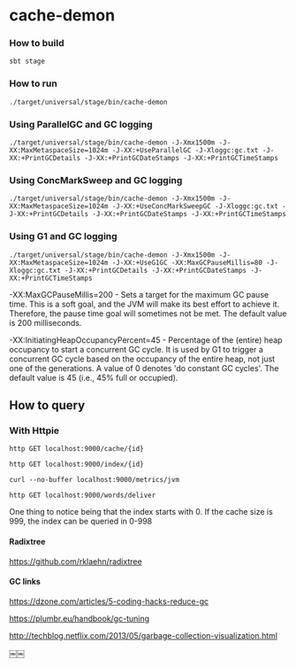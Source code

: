 cache-demon 
===================

### How to build ###

`sbt stage`

### How to run ###

`./target/universal/stage/bin/cache-demon`

### Using ParallelGC and GC logging ### 

`./target/universal/stage/bin/cache-demon -J-Xmx1500m -J-XX:MaxMetaspaceSize=1024m -J-XX:+UseParallelGC -J-Xloggc:gc.txt -J-XX:+PrintGCDetails -J-XX:+PrintGCDateStamps -J-XX:+PrintGCTimeStamps`

### Using ConcMarkSweep and GC logging ###
 
`./target/universal/stage/bin/cache-demon -J-Xmx1500m -J-XX:MaxMetaspaceSize=1024m -J-XX:+UseConcMarkSweepGC -J-Xloggc:gc.txt -J-XX:+PrintGCDetails -J-XX:+PrintGCDateStamps -J-XX:+PrintGCTimeStamps`

### Using G1 and GC logging ###

`./target/universal/stage/bin/cache-demon -J-Xmx1500m -J-XX:MaxMetaspaceSize=1024m -J-XX:+UseG1GC -XX:MaxGCPauseMillis=80 -J-Xloggc:gc.txt -J-XX:+PrintGCDetails -J-XX:+PrintGCDateStamps -J-XX:+PrintGCTimeStamps`

  -XX:MaxGCPauseMillis=200 - Sets a target for the maximum GC pause time. This is a soft goal, and the JVM will make its best effort to achieve it. Therefore, the pause time goal will sometimes not be met. The default value is 200 milliseconds.

  -XX:InitiatingHeapOccupancyPercent=45 - Percentage of the (entire) heap occupancy to start a concurrent GC cycle. It is used by G1 to trigger a concurrent GC cycle based on the occupancy of the entire heap, not just one of the generations. A value of 0 denotes 'do constant GC cycles'. The default value is 45 (i.e., 45% full or occupied).


## How to query ###

### With Httpie

`http GET localhost:9000/cache/{id}`

`http GET localhost:9000/index/{id}`

`curl --no-buffer localhost:9000/metrics/jvm`

`http GET localhost:9000/words/deliver`


One thing to notice being that the index starts with 0. If the cache size is 999, the index can be queried in 0-998

#### Radixtree ####
 
  https://github.com/rklaehn/radixtree

#### GC links ####
  
  https://dzone.com/articles/5-coding-hacks-reduce-gc
  
  https://plumbr.eu/handbook/gc-tuning
  
  http://techblog.netflix.com/2013/05/garbage-collection-visualization.html


￼￼